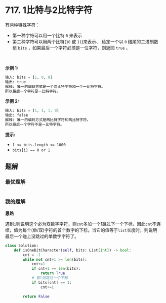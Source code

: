 # 717. 1比特与2比特字符

有两种特殊字符：

- 第一种字符可以用一个比特 `0` 来表示
- 第二种字符可以用两个比特(`10` 或 `11`)来表示、
给定一个以 `0` 结尾的二进制数组 `bits` ，如果最后一个字符必须是一位字符，则返回 `true` 。

 

**示例 1:**
```python
输入: bits = [1, 0, 0]
输出: true
解释: 唯一的编码方式是一个两比特字符和一个一比特字符。
所以最后一个字符是一比特字符。
```

**示例 2:**
```python
输入: bits = [1, 1, 1, 0]
输出: false
解释: 唯一的编码方式是两比特字符和两比特字符。
所以最后一个字符不是一比特字符。
```

**提示:**

- `1 <= bits.length <= 1000`
- `bits[i] == 0 or 1`

## 题解

### 最优题解
```python

```

### 我的题解
**思路**

遇到`1`则说明这个必为双数字字符，则`cnt`多加一个1跳过下一个下标，因此`cnt`不连续，值为每个(单/双)字符的首个数字的下标，当它的值等于`list`长度时，则说明最后一个碰上没跳过的单数字字符了。
```python
class Solution:
    def isOneBitCharacter(self, bits: List[int]) -> bool:
        cnt = -1
        while not cnt+1 >= len(bits):
            cnt+=1
            if cnt+1 == len(bits):
                return True
            # 有1则跳过一个下标
            if bits[cnt] == 1:
                cnt+=1
            
        return False
```
